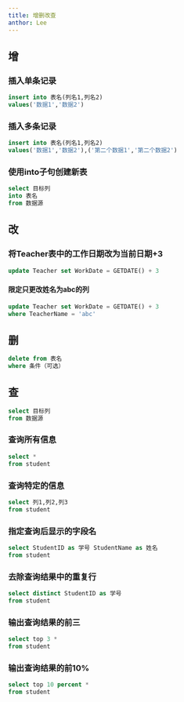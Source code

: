 ```yaml
---
title: 增删改查
anthor: Lee
---
```


## 增

### 插入单条记录

```sql
insert into 表名(列名1,列名2)
values('数据1','数据2')
```

### 插入多条记录

```sql
insert into 表名(列名1,列名2)
values('数据1','数据2'),('第二个数据1','第二个数据2')
```

### 使用into子句创建新表

```sql
select 目标列
into 表名
from 数据源
```

## 改

### 将Teacher表中的工作日期改为当前日期+3

```sql
update Teacher set WorkDate = GETDATE() + 3
```

#### 限定只更改姓名为abc的列

```sql
update Teacher set WorkDate = GETDATE() + 3
where TeacherName = 'abc'
```

## 删

```sql
delete from 表名
where 条件（可选）
```

## 查

```sql
select 目标列
from 数据源
```

### 查询所有信息

```sql
select *
from student
```

### 查询特定的信息
```sql
select 列1,列2,列3
from student
```

### 指定查询后显示的字段名

```sql
select StudentID as 学号 StudentName as 姓名
from student
```

### 去除查询结果中的重复行

```sql
select distinct StudentID as 学号
from student
```

### 输出查询结果的前三
```sql
select top 3 *
from student
```

### 输出查询结果的前10%
```sql
select top 10 percent *
from student
```